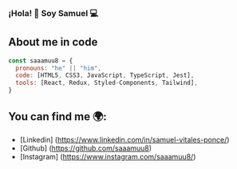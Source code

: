 ### ¡Hola! 👋 Soy Samuel 💻

## About me in code

```js
const saaamuu8 = {
  pronouns: "he" || "him",
  code: [HTML5, CSS3, JavaScript, TypeScript, Jest],
  tools: [React, Redux, Styled-Components, Tailwind],
}
```

## You can find me 🌍:

- [Linkedin] (https://www.linkedin.com/in/samuel-vitales-ponce/)
- [Github] (https://github.com/saaamuu8)
- [Instagram] (https://www.instagram.com/saaamuu8/)
